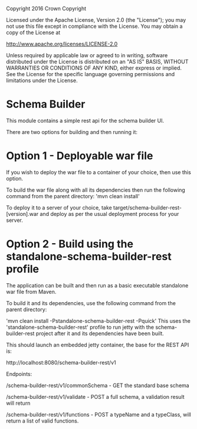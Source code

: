 Copyright 2016 Crown Copyright

Licensed under the Apache License, Version 2.0 (the "License");
you may not use this file except in compliance with the License.
You may obtain a copy of the License at

  http://www.apache.org/licenses/LICENSE-2.0

Unless required by applicable law or agreed to in writing, software
distributed under the License is distributed on an "AS IS" BASIS,
WITHOUT WARRANTIES OR CONDITIONS OF ANY KIND, either express or implied.
See the License for the specific language governing permissions and
limitations under the License.


Schema Builder
============
This module contains a simple rest api for the schema builder UI.

There are two options for building and then running it:

Option 1 - Deployable war file
==============================

If you wish to deploy the war file to a container of your choice, then use this option.

To build the war file along with all its dependencies then run the following command from the parent directory:
'mvn clean install'

To deploy it to a server of your choice, take target/schema-builder-rest-[version].war and deploy as per the usual deployment process for your server.


Option 2 - Build using the standalone-schema-builder-rest profile
=============================================

The application can be built and then run as a basic executable standalone war file from Maven.

To build it and its dependencies, use the following command from the parent directory:

'mvn clean install -Pstandalone-schema-builder-rest -Pquick'
This uses the 'standalone-schema-builder-rest' profile to run jetty with the schema-builder-rest project after it and its dependencies have been built.

This should launch an embedded jetty container, the base for the REST API is:

http://localhost:8080/schema-builder-rest/v1

Endpoints:

/schema-builder-rest/v1/commonSchema - GET the standard base schema

/schema-builder-rest/v1/validate - POST a full schema, a validation result will return

/schema-builder-rest/v1/functions - POST a typeName and a typeClass, will return a list of valid functions.
